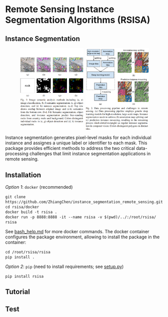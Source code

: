 # Remote Sensing Instance Segmentation Algorithms (RSISA)

## Instance Segmentation
<div style="display: flex; justify-content: center;">
  <img src="./docs/figure1.png" alt="Image 1" style="width: 40%; margin-right: 3px;">
  <img src="./docs/figure2.png" alt="Image 2" style="width: 40%; margin-left: 3px;">
</div>

Instance segmentation generates pixel-level masks for each individual instance and assignes a unique label or identifier to each mask. This package provides efficient methods to address the two critical data-processing challenges that limit instance segmentation applications in remote sensing.


## Installation
*Option 1*: `docker` (recommended) 
```
git clone https://github.com/ZhiangChen/instance_segmentation_remote_sensing.git
cd rsisa/docker
docker build -t rsisa .
docker run -p 8888:8888 -it --name rsisa -v $(pwd)/../:/root/rsisa/ rsisa
```
See [bash_help.md](./docker/bash_help.md) for more docker commands. The docker container configures the package environment, allowing to install the package in the container:
```
cd /root/rsisa/rsisa
pip install .
```

*Option 2*: `pip` (need to install requirements; see [setup.py](./rsisa/setup.py))
```
pip install rsisa
```

## Tutorial



## Test


